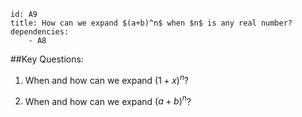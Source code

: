 ````
id: A9
title: How can we expand $(a+b)^n$ when $n$ is any real number?
dependencies: 
    - A8
````
##Key Questions:

1. When and how can we expand $(1+x)^n$?

1. When and how can we expand $(a+b)^n$?
